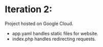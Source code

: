 # Iteration 2:

Project hosted on Google Cloud.

- app.yaml handles static files for website.
- index.php handles redirecting requests.

